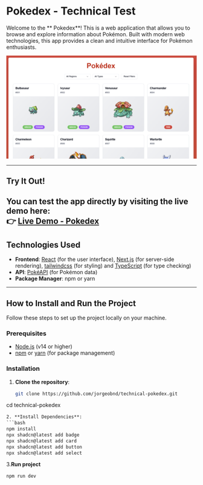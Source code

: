 # Pokedex - Technical Test

Welcome to the ** Pokedex**! This is a web application that allows you to browse and explore information about Pokémon. Built with modern web technologies, this app provides a clean and intuitive interface for Pokémon enthusiasts.

![Pokedex Screenshot](./public/image/app_image.png)

---

## Try It Out!

You can test the app directly by visiting the live demo here:  
👉 [Live Demo - Pokedex](https://pokedex-two-sand.vercel.app/) 
---

## Technologies Used

- **Frontend**: [React](https://reactjs.org/) (for the user interface), [Next.js](https://nextjs.org/) (for server-side rendering), [tailwindcss](https://tailwindcss.com/) (for styling) and [TypeScript](https://www.typescriptlang.org/) (for type checking)
- **API**: [PokéAPI](https://pokeapi.co/) (for Pokémon data)
- **Package Manager**: npm or yarn
---

## How to Install and Run the Project

Follow these steps to set up the project locally on your machine.

### Prerequisites

- [Node.js](https://nodejs.org/) (v14 or higher)
- [npm](https://www.npmjs.com/) or [yarn](https://yarnpkg.com/) (for package management)

### Installation

1. **Clone the repository**:
   ```bash
   git clone https://github.com/jorgeobnd/technical-pokedex.git
 cd technical-pokedex
```
2. **Install Dependencies**:
```bash
npm install
npx shadcn@latest add badge
npx shadcn@latest add card
npx shadcn@latest add button
npx shadcn@latest add select
```
3.**Run project**
```bash
npm run dev
```
